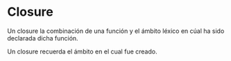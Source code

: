 # Closure

Un closure la combinación de una función y el ámbito léxico en cúal ha sido declarada dicha función.

Un closure recuerda el ámbito en el cual fue creado.

